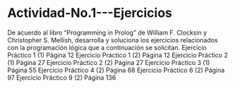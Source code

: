 # Actividad-No.1---Ejercicios
De acuerdo al libro “Programming in Prolog” de William F. Clocksin y Christopher S. Mellish, desarrolla y soluciona los ejercicios relacionados con la programación lógica que a continuación se solicitan.  Ejercicio Práctico 1 (1) Página 12 Ejercicio Práctico 1 (2) Página 12 Ejercicio Práctico 2 (1) Página 27 Ejercicio Práctico 2 (2) Página 27 Ejercicio Práctico 3 (1) Página 55 Ejercicio Práctico 4 (2) Página 68 Ejercicio Práctico 6 (2) Página 97 Ejercicio Práctico 9 (2) Página 136
